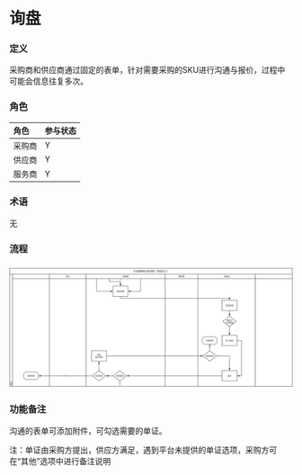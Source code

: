 # 询盘

### 定义

采购商和供应商通过固定的表单，针对需要采购的SKU进行沟通与报价，过程中可能会信息往复多次。

### 角色

| 角色 | 参与状态 |
| :--- | :--- |
| 采购商 | Y |
| 供应商 | Y |
| 服务商 | Y |

### 术语

无

### 流程

### ![](/assets/询盘.png)

### 功能备注

沟通的表单可添加附件，可勾选需要的单证。

注：单证由采购方提出，供应方满足，遇到平台未提供的单证选项，采购方可在“其他”选项中进行备注说明

